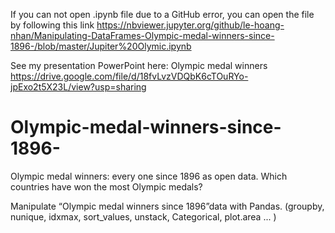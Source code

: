 If you can not open .ipynb file due to a GitHub error, you can open the file by following this link 
https://nbviewer.jupyter.org/github/le-hoang-nhan/Manipulating-DataFrames-Olympic-medal-winners-since-1896-/blob/master/Jupiter%20Olymic.ipynb

See my presentation PowerPoint here: 
Olympic medal winners
https://drive.google.com/file/d/18fvLvzVDQbK6cTOuRYo-jpExo2t5X23L/view?usp=sharing

# Olympic-medal-winners-since-1896-
Olympic medal winners: every one since 1896 as open data. Which countries have won the most Olympic medals? 

Manipulate “Olympic medal winners since 1896”data with Pandas.  (groupby, nunique, idxmax, sort_values, unstack, Categorical, plot.area ... )
